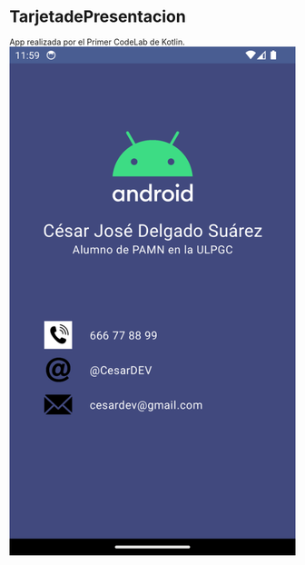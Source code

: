 # TarjetadePresentacion
App realizada por el Primer CodeLab de Kotlin.
![App Finalizada](AppFinalizada.png)
